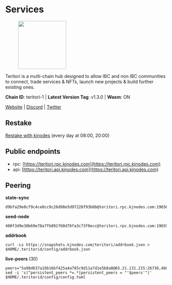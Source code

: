 # Services

<figure><img src="https://raw.githubusercontent.com/kj89/testnet_manuals/main/pingpub/logos/teritori.png" width="150" alt=""><figcaption></figcaption></figure>

Teritori is a multi-chain hub designed to allow IBC and non IBC communities  to connect, trade services & NFTs, launch new projects & build further existing ones.

**Chain ID**: teritori-1 | **Latest Version Tag**: v1.3.0 | **Wasm**: ON

[Website](https://teritori.com) | [Discord](https://discord.gg/teritori) | [Twitter](https://twitter.com/TeritoriNetwork)

## Restake

[Restake with kjnodes](https://restake.app/teritori/torivaloper184ln03hkpt75uhrrr26f66kvcqvf4yn4nc2xjm) (every day at 08:00, 20:00)
## Public endpoints

* rpc: [https://teritori.rpc.kjnodes.com](https://teritori.rpc.kjnodes.com)
* api: [https://teritori.api.kjnodes.com](https://teritori.api.kjnodes.com)

## Peering

**state-sync**

```
d9bfa29e0cf9c4ce0cc9c26d98e5d97228f93b0b@teritori.rpc.kjnodes.com:19656
```

**seed-node**

```
400f3d9e30b69e78a7fb891f60d76fa3c73f0ecc@teritori.rpc.kjnodes.com:19659
```

**addrbook**
```
curl -Ls https://snapshots.kjnodes.com/teritori/addrbook.json > $HOME/.teritorid/config/addrbook.json
```

**live-peers** (30)
```
peers="5a98d637a16b16bf425a4a785c9d11a7d1e5b8a0@65.21.131.215:26736,4b04b3d164dc6dd5bb555a7a106a8d314f30516f@65.21.136.170:53656,d856120f262134ebf13e1d2632d778b69e704208@65.108.4.188:15956,88a407d4749e1ccbb630f98ca44f304744d97864@38.242.141.168:26656,526d8c7c44f59be9a39d7463c576b68c0db23174@65.108.234.23:15956,51eaf493facf36754411baa4f7b89355bd9cb3e7@195.201.63.87:42666,920f32f409bbb18b641cdc9513545e2e016c2c62@142.132.203.60:26656,8ac41af54dfd91c41de71cde222a55670f2f405d@141.95.65.73:15956,d9bfa29e0cf9c4ce0cc9c26d98e5d97228f93b0b@65.109.88.38:19656,0b27217386756577e1eadf00c4169dc8f041e522@51.210.7.219:26656,6ef7a8bc7a3cc0856594f12570e8f2282a099dcf@65.109.93.152:26796,a25a3a218a699e71e2a64edaa45f457dfd8507ba@65.21.148.206:26656,26175f13ada3d61c93bca342819fd5dc797bced0@65.109.58.226:28656,3178ac8fffd269325500c95679d58d5e8ec61746@198.244.213.94:22956,40caa979c29a9930ea2b8a6249037924d308ae84@162.55.234.70:54256,d956d6180e96c62315a777b1a3ed8f1ebf873e80@38.242.232.202:29656,3594b73f909a9c4b87cfe6a361ef8b2b51124dd5@65.109.69.59:15956,a7d96dc929824613315dcc1c90fee119f28cc51f@164.152.161.254:26656,89757803f40da51678451735445ad40d5b15e059@134.65.192.221:26656,2b4f46e601fb4ede2a0c98976337e3afdaa50dac@65.108.238.102:15956,703714c82c94fc1c74b6ee0d1fc3417b932be5f3@169.155.168.57:26656,35cdec21668ac214c74a6e45d444f6933f094bc4@144.202.72.17:26646,24b28cf013e6d7b5b88b6dba2701c5ddd2dd5ee1@65.109.58.225:28656,82ebb17ddac20928fb8107201dad9f5aea7f9132@198.244.200.3:26656,406fc7fe86ba396cb7fc8616c546f21a1d3c51cd@89.58.57.158:26656,5ab6437f73fe71f392d53566e037aa91087530ac@139.144.67.202:26656,370bf5f5b9ce655403d05753c355798288c1f120@89.245.24.81:23356,942c99cb9ff717552f884639dda9f52ab66f9726@65.108.134.12:26656,d29bed885306037dbe219278415025a2ea8880a4@51.159.160.140:26656,46b7ae20e3cc4264076a91c3601f3894a021a80d@65.108.6.45:36656"
sed -i 's|^persistent_peers *=.*|persistent_peers = "'$peers'"|' $HOME/.teritorid/config/config.toml
```
